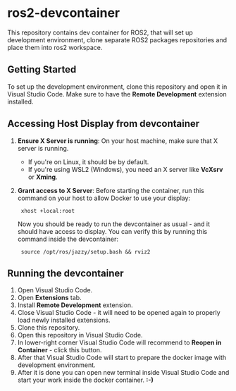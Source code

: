 # ros2-devcontainer
This repository contains dev container for ROS2, that will set up development environment, clone separate ROS2 packages repositories and place them into ros2 workspace.

## Getting Started

To set up the development environment, clone this repository and open it in Visual Studio Code. Make sure to have the **Remote Development** extension installed.

## Accessing Host Display from devcontainer

1. **Ensure X Server is running**: On your host machine, make sure that X server is running.
    - If you're on Linux, it should be by default.
    - If you're using WSL2 (Windows), you need an X server like **VcXsrv** or **Xming**.

2. **Grant access to X Server**: Before starting the container, run this command on your host to allow Docker to use your display:

        xhost +local:root
    Now you should be ready to run the devcontainer as usual - and it should have access to display.
    You can verify this by running this command inside the devcontainer:

        source /opt/ros/jazzy/setup.bash && rviz2

## Running the devcontainer

1. Open Visual Studio Code.
2. Open **Extensions** tab.
3. Install **Remote Development** extension.
4. Close Visual Studio Code - it will need to be opened again to properly load newly installed extensions.
5. Clone this repository.
6. Open this repository in Visual Studio Code.
7. In lower-right corner Visual Studio Code will recommend to **Reopen in Container** - click this button.
8. After that Visual Studio Code will start to prepare the docker image with development environment.
9. After it is done you can open new terminal inside Visual Studio Code and start your work inside the docker container. **:-)**
